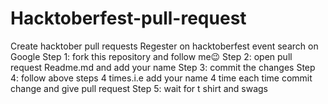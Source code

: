 # Hacktoberfest-pull-request
Create hacktober pull requests
Regester on hacktoberfest event search on Google </n>
Step 1: fork this repository and follow me😉
Step 2: open pull request Readme.md and add your name
Step 3: commit the changes 
Step 4: follow above steps 4 times.i.e add your name 4 time each time commit change and give pull request 
Step 5: wait for t shirt and swags 
